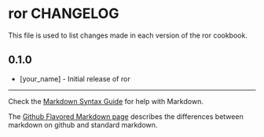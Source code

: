 ror CHANGELOG
=============

This file is used to list changes made in each version of the ror cookbook.

0.1.0
-----
- [your_name] - Initial release of ror

- - -
Check the [Markdown Syntax Guide](http://daringfireball.net/projects/markdown/syntax) for help with Markdown.

The [Github Flavored Markdown page](http://github.github.com/github-flavored-markdown/) describes the differences between markdown on github and standard markdown.
